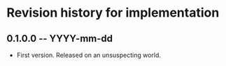 # Revision history for implementation

## 0.1.0.0 -- YYYY-mm-dd

* First version. Released on an unsuspecting world.
